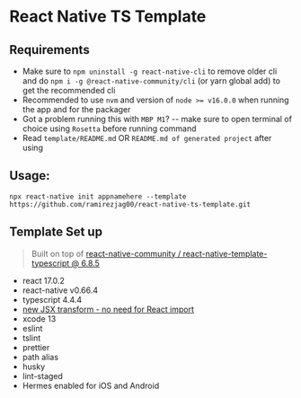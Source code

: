 # React Native TS Template

## Requirements
- Make sure to `npm uninstall -g react-native-cli` to remove older cli and do `npm i -g @react-native-community/cli` (or yarn global add) to get the recommended cli
- Recommended to use `nvm` and version of `node >= v16.0.0` when running the app and for the packager
- Got a problem running this with `MBP M1`? -- make sure to open terminal of choice using `Rosetta` before running command
- Read `template/README.md` OR `README.md of generated project` after using


## Usage:

```
npx react-native init appnamehere --template https://github.com/ramirezjag00/react-native-ts-template.git 
```

## Template Set up
> Built on top of [react-native-community / react-native-template-typescript @ 6.8.5](https://github.com/react-native-community/react-native-template-typescript)
- react 17.0.2
- react-native v0.66.4
- typescript 4.4.4
- [new JSX transform - no need for React import](https://reactjs.org/blog/2020/09/22/introducing-the-new-jsx-transform.html)
- xcode 13
- eslint
- tslint
- prettier
- path alias
- husky
- lint-staged
- Hermes enabled for iOS and Android
